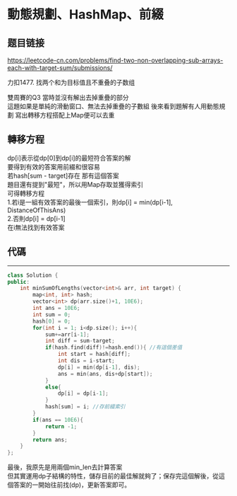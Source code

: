 # 動態規劃、HashMap、前綴

## 题目链接

https://leetcode-cn.com/problems/find-two-non-overlapping-sub-arrays-each-with-target-sum/submissions/

力扣1477. 找两个和为目标值且不重叠的子数组

雙周賽的Q3 當時並沒有解出去掉重疊的部分   
這題如果是單純的滑動窗口、無法去掉重疊的子數組 
後來看到題解有人用動態規劃 寫出轉移方程搭配上Map便可以去重
    
## 轉移方程
dp[i]表示從dp[0]到dp[i]的最短符合答案的解    
要得到有效的答案用前綴和很容易   
若hash[sum - target]存在 那有這個答案    
題目還有提到"最短"，所以用Map存取並獲得索引    
可得轉移方程   
1.若i是一組有效答案的最後一個索引，則dp[i] = min(dp[i-1], DistanceOfThisAns)   
2.否則dp[i] = dp[i-1]   
在i無法找到有效答案

## 代碼
---------------------------------------
```cpp
class Solution {
public:
    int minSumOfLengths(vector<int>& arr, int target) {
        map<int, int> hash;
        vector<int> dp(arr.size()+1, 10E6);
        int ans = 10E6;
        int sum = 0;
        hash[0] = 0;
        for(int i = 1; i<dp.size(); i++){
            sum+=arr[i-1];
            int diff = sum-target;
            if(hash.find(diff)!=hash.end()){ //有這個差值
                int start = hash[diff];  
                int dis = i-start;
                dp[i] = min(dp[i-1], dis);
                ans = min(ans, dis+dp[start]);
            }
            else{
                dp[i] = dp[i-1];
            }
            hash[sum] = i; //存前綴索引
        }
        if(ans == 10E6){
            return -1;
        }
        return ans;
    }
}; 
```

最後，我原先是用兩個min_len去計算答案  
但其實運用dp子結構的特性，儲存目前的最佳解就夠了；保存完這個解後，從這個答案的一開始往前找(dp)，更新答案即可。

